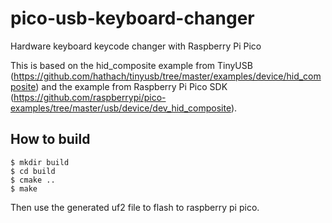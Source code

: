 # pico-usb-keyboard-changer
Hardware keyboard keycode changer with Raspberry Pi Pico

This is based on the hid_composite example from TinyUSB (https://github.com/hathach/tinyusb/tree/master/examples/device/hid_composite) 
and the example from Raspberry Pi Pico SDK (https://github.com/raspberrypi/pico-examples/tree/master/usb/device/dev_hid_composite).

## How to build

```
$ mkdir build
$ cd build
$ cmake ..
$ make
```
Then use the generated uf2 file to flash to raspberry pi pico.

